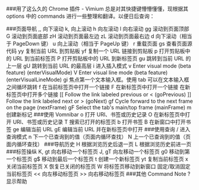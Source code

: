 ###用了这么久的 Chrome 插件 - Vimium 总是对其快捷键懵懵懂懂，现根据其 options 中的 commands 进行一些整理和翻译。以便日后查询：

###页面导航
    ,, <c-e>	向下滚动
    k, <c-y>	向上滚动
    h	向左滚动
    l	向右滚动
    gg	滚动到页面顶部
    G	滚动到页面底部
    zH	滚动到页面最左边
    zL	滚动到页面最右边
    d	向下滚动（相当于 PageDown 键）
    u	向上滚动（相当于 PageUp 键）
    r	重载页面
    gs	查看页面源代码
    yy	复制当前 URL 到剪贴板
    yf	复制一个 URL 链接到剪贴板
    p	打开剪贴板中的 URL 到当前标签页
    P	打开剪贴板中的 URL 到新标签页
    gu	跳转到当前 URL 的上一层
    gU	跳转到当前 URL 的最高层
    i	进入插入模式
    v	Enter visual mode (beta feature) (enterVisualMode)
    V	Enter visual line mode (beta feature) (enterVisualLineMode)
    gi	焦点第一个文本输入框。使用 tab 可以在文本输入框之间循环跳转
    f	在当前标签页中打开一个链接
    F	在新标签页中打开一个链接
    <a-f>	在新标签页中打开多个链接
    [[	Follow the link labeled previous or < (goPrevious)
    ]]	Follow the link labeled next or > (goNext)
    gf	Cycle forward to the next frame on the page (nextFrame)
    gF	Select the tab's main/top frame (mainFrame)
    m	创建新标记
###使用 Vomnibar
    o	打开 URl、书签或历史记录
    O	在新标签页中打开 URl、书签或历史记录
    T	搜索已打开的标签页
    b	打开书签
    B	在新窗口中打开书签
    ge	编辑当前 URL
    gE	编辑当前 URL 并在新标签页中打开
###使用查询
    /	进入查询模式
    n	下一个已查询到的值（页面内循环查找）
    N	上一个已查询到的值（页面内循环查找）
###导航历史
    H	根据浏览历史后退一页
    L	根据浏览历史前进一页
###标签操纵
    K, gt	向右移动一个标签页
    J, gT	向左移动一个标签页
    g0	移动到第一个标签页
    g$	移动到最后一个标签页
    t	创建一个新标签页
    yt	复制当前标签页
    x	关闭当前标签页
    X	恢复已关闭的标签页
    W	将标签页移动到新窗口
    <a-p>	固定/取消固定当前标签页
    <<	向左移动标签页
    >>	向右移动标签页
###其他
    Command	Note
    ?	显示帮助
